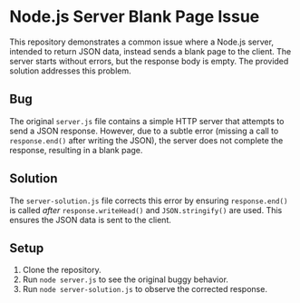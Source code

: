 # Node.js Server Blank Page Issue

This repository demonstrates a common issue where a Node.js server, intended to return JSON data, instead sends a blank page to the client.  The server starts without errors, but the response body is empty.  The provided solution addresses this problem.

## Bug

The original `server.js` file contains a simple HTTP server that attempts to send a JSON response.  However, due to a subtle error (missing a call to `response.end()` after writing the JSON), the server does not complete the response, resulting in a blank page.

## Solution

The `server-solution.js` file corrects this error by ensuring `response.end()` is called *after* `response.writeHead()` and `JSON.stringify()` are used. This ensures the JSON data is sent to the client.

## Setup

1. Clone the repository.
2. Run `node server.js` to see the original buggy behavior.
3. Run `node server-solution.js` to observe the corrected response.